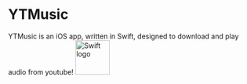 # YTMusic
YTMusic is an iOS app, written in Swift, designed to download and play audio from youtube!
<img src="https://github.com/patrickjames242/YTMusic/blob/master/Screen%20Shots/Simulator%20Screen%20Shot%20-%20iPhone%20X%20-%202018-10-18%20at%2013.03.35_iphonexspacegrey_portrait.png" alt="Swift logo" height="70" >

